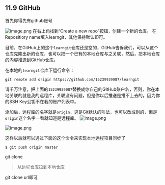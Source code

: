 ## 11.9 GitHub
首先你得先有github账号

![image.png](https://cdn.nlark.com/yuque/0/2019/png/194309/1554964558779-028c0af1-9fec-40c8-bb02-0c936676df42.png#align=left&display=inline&height=730&name=image.png&originHeight=913&originWidth=1891&size=151325&status=done&width=1513)
在右上角找到“Create a new repo”按钮，创建一个新的仓库。
在Repositiory name填入learngit，其他保持默认即可。

目前，在GitHub上的这个`learngit`仓库还是空的，GitHub告诉我们，可以从这个仓库克隆出新的仓库，也可以把一个已有的本地仓库与之关联，然后，把本地仓库的内容推送到GitHub仓库。

在本地的`learngit`仓库下运行命令：

```
git remote add origin https://github.com/15239939087/learngit
```
请千万注意，把上面的`15239939087`替换成你自己的GitHub账户名，否则，你在本地关联的就是我的远程库，关联没有问题，但是你以后推送是推不上去的，因为你的SSH Key公钥不在我的账户列表中。

添加后，远程库的名字就是`origin`，这是Git默认的叫法，也可以改成别的，但是`origin`这个名字一看就知道是远程库。
![image.png](https://cdn.nlark.com/yuque/0/2019/png/194309/1567656968064-2a244931-4c67-490f-bddd-830100fd78c2.png#align=left&display=inline&height=256&name=image.png&originHeight=320&originWidth=836&size=189727&status=done&width=668.8)

![image.png](https://cdn.nlark.com/yuque/0/2019/png/194309/1567656997742-ff28159e-b144-4ec8-b843-f2d87a00e7c6.png#align=left&display=inline&height=873&name=image.png&originHeight=1091&originWidth=1916&size=404644&status=done&width=1532.8)

这样以后就可以通过下面的这个命令来实现本地远程项目同步了
```bash
$ git push origin master
```

git clone
> 从远程仓库拉到本地仓库

git clone url即可